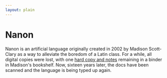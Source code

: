```yaml
---
layout: plain
---
```


# Nanon

Nanon is an artificial language originally created in 2002 by Madison Scott-Clary as a way to alleviate the boredom of a Latin class. For a while, all digital copies were lost, with one [hard copy and notes](old/Nanon.pdf) remaining in a binder in Madison's bookshelf. Now, sixteen years later, the docs have been scanned and the language is being typed up again.
